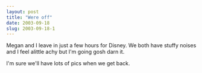 ```yaml
---
layout: post
title: "Were off"
date: 2003-09-18
slug: 2003-09-18-1
---
```


Megan and I leave in just a few hours for Disney.  We both have stuffy noises and I feel alittle achy but I&apos;m going gosh darn it.

I&apos;m sure we&apos;ll have lots of pics when we get back.


